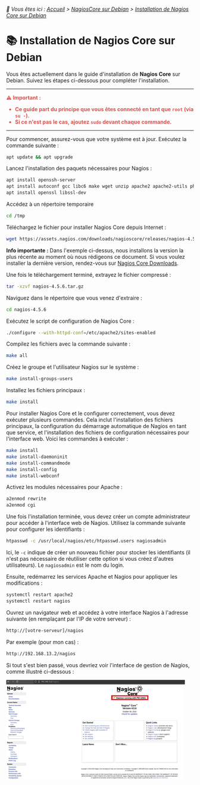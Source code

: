 <link rel="stylesheet" type="text/css" href="/assets/css/blue-theme.css">

###### 📂 Vous êtes ici : [Accueil](../../index.md) > [NagiosCore sur Debian](../../index.md) > [Installation de Nagios Core sur Debian](installation-nagioscore.md)

# 📚 Installation de Nagios Core sur Debian

Vous êtes actuellement dans le guide d'installation de **Nagios Core** sur Debian. Suivez les étapes ci-dessous pour compléter l'installation.

---

<div style="color: #d9534f; font-weight: bold; margin-bottom: 1em;">
  ⚠️ <strong>Important :</strong>
  <ul>
    <li>Ce guide part du principe que vous êtes connecté en tant que <code>root</code> (via <code>su -</code>).</li>
    <li>Si ce n'est pas le cas, ajoutez <code>sudo</code> devant chaque commande.</li>
  </ul>
</div>

---

Pour commencer, assurez-vous que votre système est à jour. Exécutez la commande suivante : 

```bash
apt update && apt upgrade
```

Lancez l'installation des paquets nécessaires pour Nagios :

```bash
apt install openssh-server
apt install autoconf gcc libc6 make wget unzip apache2 apache2-utils php libgd-dev
apt install openssl libssl-dev
```

Accédez à un répertoire temporaire

```bash
cd /tmp
```

Téléchargez le fichier pour installer Nagios Core depuis Internet :

```bash
wget https://assets.nagios.com/downloads/nagioscore/releases/nagios-4.5.6.tar.gz
```

**Info importante :** Dans l'exemple ci-dessus, nous installons la version la plus récente au moment où nous rédigeons ce document. Si vous voulez installer la dernière version, rendez-vous sur [Nagios Core Downloads](https://www.nagios.org/downloads/nagios-core/).

Une fois le téléchargement terminé, extrayez le fichier compressé : 

```bash
tar -xzvf nagios-4.5.6.tar.gz
```

Naviguez dans le répertoire que vous venez d'extraire : 

```bash
cd nagios-4.5.6
```

Exécutez le script de configuration de Nagios Core : 

```bash
./configure --with-httpd-conf=/etc/apache2/sites-enabled
```

Compilez les fichiers avec la commande suivante : 

```bash
make all
```

Créez le groupe et l'utilisateur Nagios sur le système : 

```bash
make install-groups-users
```

Installez les fichiers principaux : 

```bash
make install
```

Pour installer Nagios Core et le configurer correctement, vous devez exécuter plusieurs commandes. Cela inclut l'installation des fichiers principaux, la configuration du démarrage automatique de Nagios en tant que service, et l'installation des fichiers de configuration nécessaires pour l'interface web. Voici les commandes à exécuter : 

```bash
make install
make install-daemoninit
make install-commandmode
make install-config
make install-webconf
```

Activez les modules nécessaires pour Apache : 

```bash
a2enmod rewrite
a2enmod cgi
```

Une fois l'installation terminée, vous devez créer un compte administrateur pour accéder à l'interface web de Nagios. Utilisez la commande suivante pour configurer les identifiants :

```bash
htpasswd -c /usr/local/nagios/etc/htpasswd.users nagiosadmin
```

Ici, le `-c` indique de créer un nouveau fichier pour stocker les identifiants (il n'est pas nécessaire de réutiliser cette option si vous créez d'autres utilisateurs). Le `nagiosadmin` est le nom du login.

Ensuite, redémarrez les services Apache et Nagios pour appliquer les modifications :

```bash
systemctl restart apache2
systemctl restart nagios
```

Ouvrez un navigateur web et accédez à votre interface Nagios à l'adresse suivante (en remplaçant par l'IP de votre serveur) :
```bash
http://[votre-serveur]/nagios
```
Par exemple (pour mon cas) :
```bash
http://192.168.13.2/nagios
```
Si tout s'est bien passé, vous devriez voir l'interface de gestion de Nagios, comme illustré ci-dessous :

![alt text](/assets/images/interface_nagios.png)